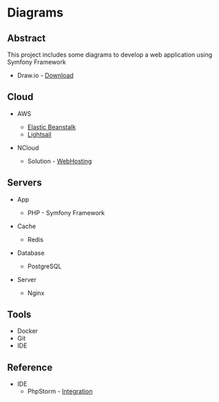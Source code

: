 # Diagrams

## Abstract

This project includes some diagrams to develop a web application using Symfony Framework

* Draw.io             - [Download](https://drawio.com/)

## Cloud

* AWS
  * [Elastic Beanstalk](https://aws.amazon.com/ko/elasticbeanstalk)
  * [Lightsail](https://aws.amazon.com/ko/lightsail)

* NCloud
  * Solution - [WebHosting](https://www.ncloud.com/solution/type/webHosting)

## Servers

* App

  * PHP - Symfony Framework

* Cache

  * Redis

* Database

  * PostgreSQL

* Server

  * Nginx


## Tools

* Docker
* Git
* IDE

## Reference

* IDE
  * PhpStorm - [Integration](https://plugins.jetbrains.com/plugin/15635-diagrams-net-integration)